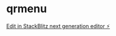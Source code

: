 # qrmenu

[Edit in StackBlitz next generation editor ⚡️](https://stackblitz.com/~/github.com/byildiz78/qrmenu)
